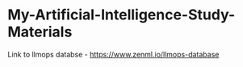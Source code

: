 # My-Artificial-Intelligence-Study-Materials
Link to llmops databse - https://www.zenml.io/llmops-database

